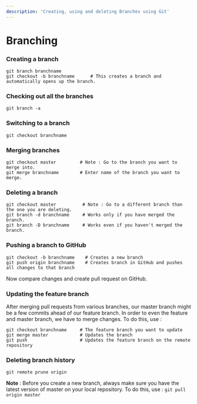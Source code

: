 ```yaml
---
description: 'Creating, using and deleting Branches using Git'
---
```


# Branching

### **Creating a branch**

```text
git branch branchname
git checkout -b branchname      # This creates a branch and automatically opens up the branch.
```

### **Checking out all the branches**

```text
git branch -a
```

### **Switching to a branch** 

```text
git checkout branchname
```

### **Merging branches** 

```text
git checkout master         # Note : Go to the branch you want to merge into.
git merge branchname        # Enter name of the branch you want to merge.
```

### **Deleting a branch**

```text
git checkout master          # Note : Go to a different branch than the one you are deleting.
git branch -d branchname     # Works only if you have merged the branch.
git branch -D branchname     # Works even if you haven't merged the branch.
```

### **Pushing a branch to GitHub**

```text
git checkout -b branchname    # Creates a new branch
git push origin branchname    # Creates branch in GitHub and pushes all changes to that branch
```

Now compare changes and create pull request on GitHub.

### Updating the feature branch

After merging pull requests from various branches, our master branch might be a few commits ahead of our feature branch. In order to even the feature and master branch, we have to merge changes. To do this, use :

```text
git checkout branchname     # The feature branch you want to update
git merge master            # Updates the branch
git push                    # Updates the feature branch on the remote repository
```

### **Deleting branch history**

```text
git remote prune origin
```

**Note** : Before you create a new branch, always make sure you have the latest version of master on your local repository. To do this, use : `git pull origin master`

